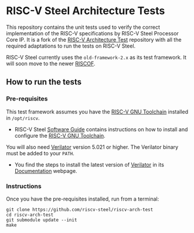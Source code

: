 # RISC-V Steel Architecture Tests

This repository contains the unit tests used to verify the correct implementation of the RISC-V specifications by RISC-V Steel Processor Core IP. It is a fork of the [RISC-V Architecture Test] repository with all the required adaptations to run the tests on RISC-V Steel.

RISC-V Steel currently uses the `old-framework-2.x` as its test framework. It will soon move to the newer [RISCOF].

## How to run the tests

### Pre-requisites

This test framework assumes you have the [RISC-V GNU Toolchain] installed in `/opt/riscv`.

- RISC-V Steel [Software Guide] contains instructions on how to install and configure the [RISC-V GNU Toolchain].

You will also need [Verilator] version 5.021 or higher. The Verilator binary must be added to your `PATH`.

- You find the steps to install the latest version of [Verilator] in its [Documentation] webpage.

### Instructions

Once you have the pre-requisites installed, run from a terminal:

```
git clone https://github.com/riscv-steel/riscv-arch-test
cd riscv-arch-test
git submodule update --init
make
```

[RISC-V Architecture Test]: https://github.com/riscv-non-isa/riscv-arch-test
[RISCOF]: https://riscof.readthedocs.io/en/stable/
[RISC-V GNU Toolchain]: https://github.com/riscv-collab/riscv-gnu-toolchain
[Software Guide]: https://riscv-steel.github.io/riscv-steel/software_guide/
[Verilator]: https://veripool.org/guide/latest/install.html
[Documentation]: https://veripool.org/guide/latest/install.html

